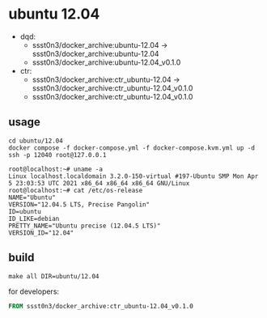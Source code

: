 # ubuntu 12.04

* dqd: 
    * ssst0n3/docker_archive:ubuntu-12.04 -> ssst0n3/docker_archive:ubuntu-12.04
    * ssst0n3/docker_archive:ubuntu-12.04_v0.1.0
* ctr: 
    * ssst0n3/docker_archive:ctr_ubuntu-12.04 -> ssst0n3/docker_archive:ctr_ubuntu-12.04_v0.1.0
    * ssst0n3/docker_archive:ctr_ubuntu-12.04_v0.1.0

## usage

```shell
cd ubuntu/12.04
docker compose -f docker-compose.yml -f docker-compose.kvm.yml up -d
ssh -p 12040 root@127.0.0.1
```

```shell
root@localhost:~# uname -a
Linux localhost.localdomain 3.2.0-150-virtual #197-Ubuntu SMP Mon Apr 5 23:03:53 UTC 2021 x86_64 x86_64 x86_64 GNU/Linux
root@localhost:~# cat /etc/os-release   
NAME="Ubuntu"
VERSION="12.04.5 LTS, Precise Pangolin"
ID=ubuntu
ID_LIKE=debian
PRETTY_NAME="Ubuntu precise (12.04.5 LTS)"
VERSION_ID="12.04"
```

## build

```shell
make all DIR=ubuntu/12.04
```

for developers:

```dockerfile
FROM ssst0n3/docker_archive:ctr_ubuntu-12.04_v0.1.0
```